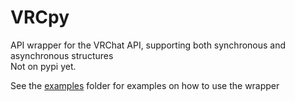 # VRCpy

API wrapper for the VRChat API, supporting both synchronous and asynchronous structures     
Not on pypi yet.

See the [examples](examples/) folder for examples on how to use the wrapper
